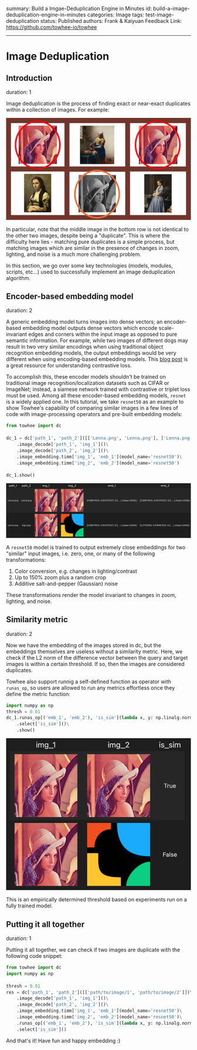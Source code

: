 summary: Build a Imgae-Deduplication Engine in Minutes
id: build-a-image-deduplication-engine-in-minutes
categories: Image
tags: test-image-deduplication
status: Published
authors: Frank & Kaiyuan
Feedback Link: https://github.com/towhee-io/towhee

---

# Image Deduplication

## Introduction

duration: 1

Image deduplication is the process of finding exact or near-exact duplicates within a collection of images. For example:

![](./pic/image_dedup.png)

In particular, note that the middle image in the bottom row is not identical to the other two images, despite being a "duplicate". This is where the difficulty here lies - matching pure duplicates is a simple process, but matching images which are similar in the presence of changes in zoom, lighting, and noise is a much more challenging problem.

In this section, we go over some key technologies (models, modules, scripts, etc...) used to successfully implement an image deduplication algorithm.

## Encoder-based embedding model

duration: 2

A generic embedding model turns images into dense vectors; an encoder-based embedding model outputs dense vectors which encode scale-invariant edges and corners within the input image as opposed to pure semantic information. For example, while two images of different dogs may result in two very similar encodings when using traditional object recognition embedding models, the output embeddings would be very different when using encoding-based embedding models. This [blog post](https://towardsdatascience.com/contrastive-loss-explaned-159f2d4a87ec) is a great resource for understanding contrastive loss.

To accomplish this, these encoder models shouldn't be trained on traditional image recognition/localization datasets such as CIFAR or ImageNet; instead, a siamese network trained with contrastive or triplet loss must be used. Among all these encoder-based embedding models, `resnet` is a widely applied one. In this tutorial, we take `resnet50` as an example to show Towhee's capability of comparing similar images in a few lines of code with image-processing operators and pre-built embedding models:

```python
from towhee import dc

dc_1 = dc['path_1', 'path_2']([['Lenna.png', 'Lenna.png'], ['Lenna.png', 'logo.png']])\
    .image_decode['path_1', 'img_1']()\
    .image_decode['path_2', 'img_2']()\
    .image_embedding.timm['img_1', 'emb_1'](model_name='resnet50')\
    .image_embedding.timm['img_2', 'emb_2'](model_name='resnet50')

dc_1.show()
```
![](./pic/emb.png)

A `resnet50` model is trained to output extremely close embeddings for two "similar" input images, i.e. zero, one, or many of the following transformations:

1. Color conversion, e.g. changes in lighting/contrast
2. Up to 150% zoom plus a random crop
3. Additive salt-and-pepper (Gaussian) noise

These transformations render the model invariant to changes in zoom, lighting, and noise.

## Similarity metric

duration: 2

Now we have the embedding of the images stored in dc, but the embeddings themselves are useless without a similarity metric. Here, we check if the L2 norm of the difference vector between the query and target images is within a certain threshold. If so, then the images are considered duplicates.

Towhee also support runnig a self-defined function as operator with `runas_op`, so users are allowed to run any metrics effortless once they define the metric function:

```python
import numpy as np
thresh = 0.01
dc_1.runas_op[('emb_1', 'emb_2'), 'is_sim'](lambda x, y: np.linalg.norm(x - y) < thresh)\
    .select['is_sim']()\
	.show()
```
![](./pic/res.png)

This is an empirically determined threshold based on experiments run on a fully trained model.

## Putting it all together

duration: 1

Putting it all together, we can check if two images are duplicate with the following code snippet:

```python
from towhee import dc
import numpy as np

thresh = 0.01
res = dc['path_1', 'path_2']([['path/to/image/1', 'path/to/image/2']])\
    .image_decode['path_1', 'img_1']()\
    .image_decode['path_2', 'img_2']()\
    .image_embedding.timm['img_1', 'emb_1'](model_name='resnet50')\
    .image_embedding.timm['img_2', 'emb_2'](model_name='resnet50')\
    .runas_op[('emb_1', 'emb_2'), 'is_sim'](lambda x, y: np.linalg.norm(x - y) < thresh)\
    .select['is_sim']()
```

And that's it! Have fun and happy embedding :)
